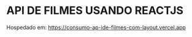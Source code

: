 # API DE FILMES USANDO REACTJS
 
 Hospedado em: https://consumo-ap-ide-filmes-com-layout.vercel.app
